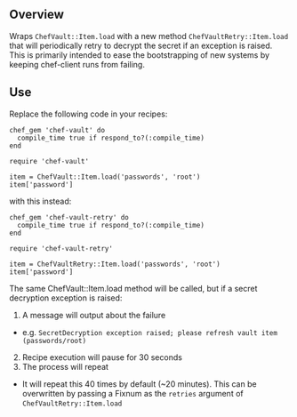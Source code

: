 ## Overview

Wraps `ChefVault::Item.load` with a new method `ChefVaultRetry::Item.load` that will periodically retry to decrypt the secret if an exception is raised. This is primarily intended to ease the bootstrapping of new systems by keeping chef-client runs from failing.

## Use

Replace the following code in your recipes:

```
chef_gem 'chef-vault' do
  compile_time true if respond_to?(:compile_time)
end

require 'chef-vault'

item = ChefVault::Item.load('passwords', 'root')
item['password']
```

with this instead:

```
chef_gem 'chef-vault-retry' do
  compile_time true if respond_to?(:compile_time)
end

require 'chef-vault-retry'

item = ChefVaultRetry::Item.load('passwords', 'root')
item['password']
```

The same ChefVault::Item.load method will be called, but if a secret decryption exception is raised:

1. A message will output about the failure
  * e.g. `SecretDecryption exception raised; please refresh vault item (passwords/root)`
2. Recipe execution will pause for 30 seconds
3. The process will repeat
  * It will repeat this 40 times by default (~20 minutes). This can be overwritten by passing a Fixnum as the `retries` argument of `ChefVaultRetry::Item.load`

